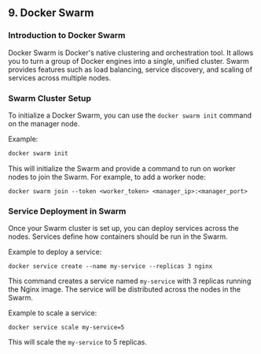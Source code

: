 ## 9. Docker Swarm

### Introduction to Docker Swarm
Docker Swarm is Docker's native clustering and orchestration tool. It allows you to turn a group of Docker engines into a single, unified cluster. Swarm provides features such as load balancing, service discovery, and scaling of services across multiple nodes.

### Swarm Cluster Setup
To initialize a Docker Swarm, you can use the `docker swarm init` command on the manager node.

Example:
```bash
docker swarm init
```

This will initialize the Swarm and provide a command to run on worker nodes to join the Swarm. For example, to add a worker node:
```
docker swarm join --token <worker_token> <manager_ip>:<manager_port>
```

### Service Deployment in Swarm
Once your Swarm cluster is set up, you can deploy services across the nodes. Services define how containers should be run in the Swarm.

Example to deploy a service:
```
docker service create --name my-service --replicas 3 nginx
```

This command creates a service named `my-service` with 3 replicas running the Nginx image. The service will be distributed across the nodes in the Swarm.

Example to scale a service:
```
docker service scale my-service=5
```

This will scale the `my-service` to 5 replicas.
